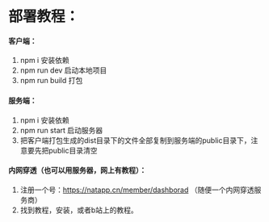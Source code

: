 # 部署教程：

#### 客户端：

1. npm i 安装依赖
2. npm run dev 启动本地项目
3. npm run build 打包

#### 服务端：

1. npm i 安装依赖
2. npm run start 启动服务器
3. 把客户端打包生成的dist目录下的文件全部复制到服务端的public目录下，注意要先把public目录清空

#### 内网穿透（也可以用服务器，网上有教程）：

1. 注册一个号：https://natapp.cn/member/dashborad （随便一个内网穿透服务商）
2. 找到教程，安装，或者b站上的教程。
